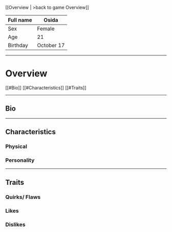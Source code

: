 [[Overview | >back to game Overview]]

Full name | Osida
-- | --
Sex | Female
Age | 21
Birthday | October 17

----
# Overview
[[#Bio]]
[[#Characteristics]]
[[#Traits]]

----
## Bio



----
## Characteristics
### Physical


### Personality


----
## Traits
### Quirks/ Flaws

### Likes

### Dislikes

